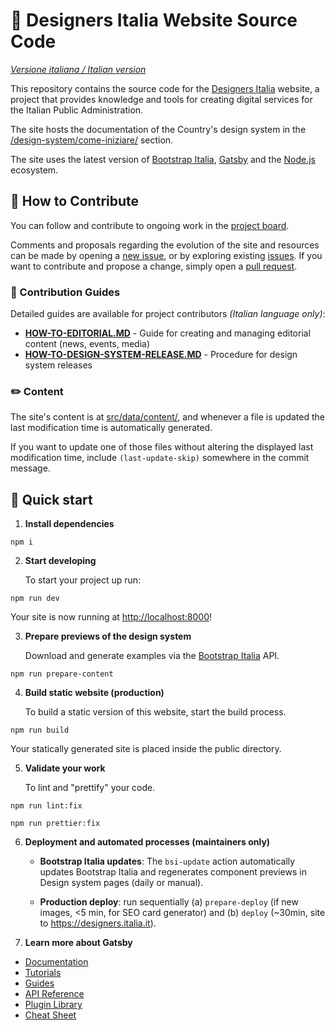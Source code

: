 # 🖖 Designers Italia Website Source Code

*[Versione italiana / Italian version](README.md)*

This repository contains the source code for the [Designers Italia](https://designers.italia.it) website, a project that provides knowledge and tools for creating digital services for the Italian Public Administration.

The site hosts the documentation of the Country's design system in the [/design-system/come-iniziare/](https://designers.italia.it/design-system/come-iniziare/) section.

The site uses the latest version of [Bootstrap Italia](https://italia.github.io/bootstrap-italia/), [Gatsby](https://www.gatsbyjs.com) and the [Node.js](https://nodejs.org/) ecosystem.

## 💙 How to Contribute

You can follow and contribute to ongoing work in the [project board](https://github.com/orgs/italia/projects/15).

Comments and proposals regarding the evolution of the site and resources can be made by opening a [new issue](https://github.com/italia/designers.italia.it/issues/new), or by exploring existing [issues](https://github.com/italia/designers.italia.it/issues). If you want to contribute and propose a change, simply open a [pull request](https://github.com/italia/designers.italia.it/pulls).

### 📖 Contribution Guides

Detailed guides are available for project contributors *(Italian language only)*:

- **[HOW-TO-EDITORIAL.MD](HOW-TO-EDITORIAL.MD)** - Guide for creating and managing editorial content (news, events, media)
- **[HOW-TO-DESIGN-SYSTEM-RELEASE.MD](HOW-TO-DESIGN-SYSTEM-RELEASE.MD)** - Procedure for design system releases

### ✏️ Content

The site's content is at [src/data/content/](src/data/content/), and whenever a file is updated the last modification time is automatically generated.

If you want to update one of those files without altering the displayed last modification time, include `(last-update-skip)` somewhere in the commit message.

## 🚀 Quick start

1. **Install dependencies**

```shell
npm i
```

2. **Start developing**

   To start your project up run:

```shell
npm run dev
```

   Your site is now running at [http://localhost:8000](http://localhost:8000)!

3. **Prepare previews of the design system**

   Download and generate examples via the [Bootstrap Italia](https://italia.github.io/bootstrap-italia/) API.

```shell
npm run prepare-content
```

4. **Build static website (production)**

   To build a static version of this website, start the build process.

```shell
npm run build
```

   Your statically generated site is placed inside the public directory.

5. **Validate your work**

   To lint and "prettify" your code.

```shell
npm run lint:fix
```

```shell
npm run prettier:fix
```

6. **Deployment and automated processes (maintainers only)**

   - **Bootstrap Italia updates**: The `bsi-update` action automatically updates Bootstrap Italia and regenerates component previews in Design system pages (daily or manual).

   - **Production deploy**: run sequentially (a) `prepare-deploy` (if new images, <5 min, for SEO card generator) and (b) `deploy` (~30min, site to https://designers.italia.it).

7. **Learn more about Gatsby**

- [Documentation](https://www.gatsbyjs.com/docs/?utm_source=starter&utm_medium=readme&utm_campaign=minimal-starter)
- [Tutorials](https://www.gatsbyjs.com/tutorial/?utm_source=starter&utm_medium=readme&utm_campaign=minimal-starter)
- [Guides](https://www.gatsbyjs.com/tutorial/?utm_source=starter&utm_medium=readme&utm_campaign=minimal-starter)
- [API Reference](https://www.gatsbyjs.com/docs/api-reference/?utm_source=starter&utm_medium=readme&utm_campaign=minimal-starter)
- [Plugin Library](https://www.gatsbyjs.com/plugins?utm_source=starter&utm_medium=readme&utm_campaign=minimal-starter)
- [Cheat Sheet](https://www.gatsbyjs.com/docs/cheat-sheet/?utm_source=starter&utm_medium=readme&utm_campaign=minimal-starter)